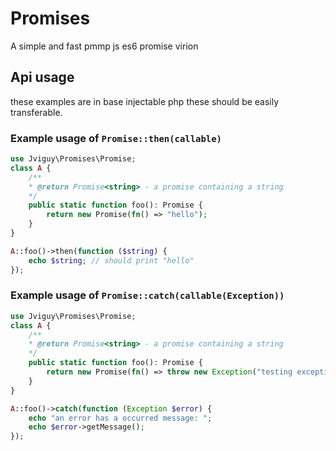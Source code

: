 # Promises
A simple and fast pmmp js es6 promise virion

## Api usage
these examples are in base injectable php these should be easily transferable.
### Example usage of `Promise::then(callable)`

```php
use Jviguy\Promises\Promise;
class A {
    /**
    * @return Promise<string> - a promise containing a string
    */
    public static function foo(): Promise {
        return new Promise(fn() => "hello");
    }
}

A::foo()->then(function ($string) {
    echo $string; // should print "hello"
});
```

### Example usage of `Promise::catch(callable(Exception))`

```php
use Jviguy\Promises\Promise;
class A {
    /**
    * @return Promise<string> - a promise containing a string
    */
    public static function foo(): Promise {
        return new Promise(fn() => throw new Exception("testing exception"));
    }
}

A::foo()->catch(function (Exception $error) {
    echo "an error has a occurred message: ";
    echo $error->getMessage();
});
```